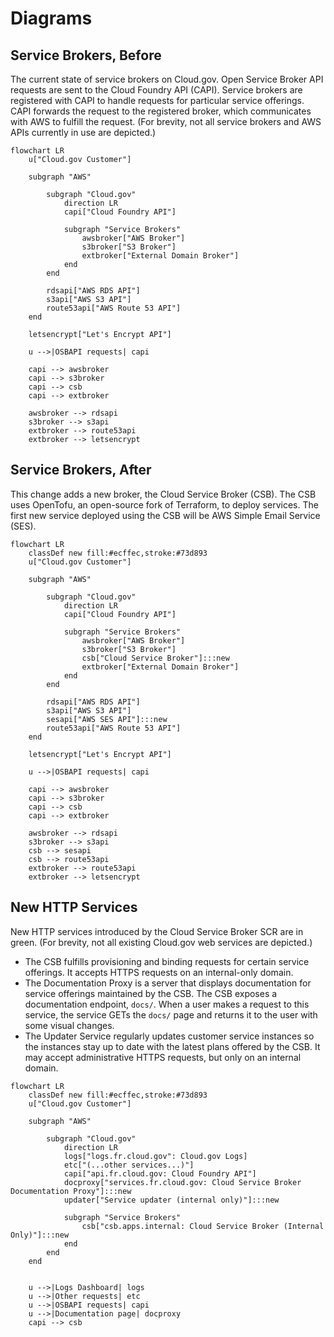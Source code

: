 # Diagrams

## Service Brokers, Before

The current state of service brokers on Cloud.gov. Open Service Broker API requests are sent to the Cloud Foundry API (CAPI). Service brokers are registered with CAPI to handle requests for particular service offerings. CAPI forwards the request to the registered broker, which communicates with AWS to fulfill the request. (For brevity, not all service brokers and AWS APIs currently in use are depicted.)

```mermaid
flowchart LR
    u["Cloud.gov Customer"]

    subgraph "AWS"

        subgraph "Cloud.gov"
            direction LR
            capi["Cloud Foundry API"]

            subgraph "Service Brokers"
                awsbroker["AWS Broker"]
                s3broker["S3 Broker"]
                extbroker["External Domain Broker"]
            end
        end

        rdsapi["AWS RDS API"]
        s3api["AWS S3 API"]
        route53api["AWS Route 53 API"]
    end

    letsencrypt["Let's Encrypt API"]

    u -->|OSBAPI requests| capi

    capi --> awsbroker
    capi --> s3broker
    capi --> csb
    capi --> extbroker

    awsbroker --> rdsapi
    s3broker --> s3api
    extbroker --> route53api
    extbroker --> letsencrypt
```

## Service Brokers, After

This change adds a new broker, the Cloud Service Broker (CSB). The CSB uses OpenTofu, an open-source fork of Terraform, to deploy services. The first new service deployed using the CSB will be AWS Simple Email Service (SES).

```mermaid
flowchart LR
    classDef new fill:#ecffec,stroke:#73d893
    u["Cloud.gov Customer"]

    subgraph "AWS"

        subgraph "Cloud.gov"
            direction LR
            capi["Cloud Foundry API"]

            subgraph "Service Brokers"
                awsbroker["AWS Broker"]
                s3broker["S3 Broker"]
                csb["Cloud Service Broker"]:::new
                extbroker["External Domain Broker"]
            end
        end

        rdsapi["AWS RDS API"]
        s3api["AWS S3 API"]
        sesapi["AWS SES API"]:::new
        route53api["AWS Route 53 API"]
    end

    letsencrypt["Let's Encrypt API"]

    u -->|OSBAPI requests| capi

    capi --> awsbroker
    capi --> s3broker
    capi --> csb
    capi --> extbroker

    awsbroker --> rdsapi
    s3broker --> s3api
    csb --> sesapi
    csb --> route53api
    extbroker --> route53api
    extbroker --> letsencrypt
```

## New HTTP Services

New HTTP services introduced by the Cloud Service Broker SCR are in green. (For brevity, not all existing Cloud.gov web services are depicted.)

- The CSB fulfills provisioning and binding requests for certain service offerings. It accepts HTTPS requests on an internal-only domain.
- The Documentation Proxy is a server that displays documentation for service offerings maintained by the CSB. The CSB exposes a documentation endpoint, `docs/`. When a user makes a request to this service, the service GETs the `docs/` page and returns it to the user with some visual changes.
- The Updater Service regularly updates customer service instances so the instances stay up to date with the latest plans offered by the CSB. It may accept administrative HTTPS requests, but only on an internal domain.

```mermaid
flowchart LR
    classDef new fill:#ecffec,stroke:#73d893
    u["Cloud.gov Customer"]

    subgraph "AWS"

        subgraph "Cloud.gov"
            direction LR
            logs["logs.fr.cloud.gov": Cloud.gov Logs]
            etc["(...other services...)"]
            capi["api.fr.cloud.gov: Cloud Foundry API"]
            docproxy["services.fr.cloud.gov: Cloud Service Broker Documentation Proxy"]:::new
            updater["Service updater (internal only)"]:::new

            subgraph "Service Brokers"
                csb["csb.apps.internal: Cloud Service Broker (Internal Only)"]:::new
            end
        end
    end


    u -->|Logs Dashboard| logs
    u -->|Other requests| etc
    u -->|OSBAPI requests| capi
    u -->|Documentation page| docproxy
    capi --> csb
```
